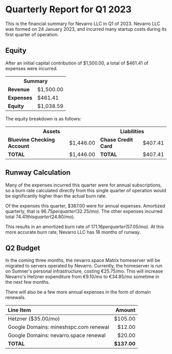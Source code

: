 # Quarterly Report for Q1 2023

This is the financial summary for Nevarro LLC in Q1 of 2023. Nevarro LLC was
formed on 24 January 2023, and incurred many startup costs during its first
quarter of operation.

## Equity

After an initial capital contribution of $1,500.00, a total of $461.41 of
expenses were incurred.

<table>
  <tr>
    <th colspan="2"><b>Summary</b></th>
  </tr>
  <tr>
    <td><b>Revenue</b></td>
    <td>$1,500.00</td>
  </tr>
  <tr>
    <td><b>Expenses</b></td>
    <td>$461.41</td>
  </tr>
  <tr>
    <td><b>Equity</b></td>
    <td>$1,038.59</td>
  </tr>
</table>

The equity breakdown is as follows:

<table>
  <tr>
    <th colspan="2"><b>Assets</b></th>
    <th colspan="2"><b>Liabilities</b></th>
  </tr>
  <tr>
    <td><b>Bluevine Checking Account</b></td>
    <td>$1,446.00</td>
    <td><b>Chase Credit Card</b></td>
    <td>$407.41</td>
  </tr>
  <tr>
    <td><b>TOTAL</b></td>
    <td>$1,446.00</td>
    <td><b>TOTAL</b></td>
    <td>$407.41</td>
  </tr>
</table>

## Runway Calculation

Many of the expenses incurred this quarter were for annual subscriptions, so a
burn rate calculated directly from this single quarter of operation would be
significantly higher than the actual burn rate.

Of the expenses this quarter, $387.00 were for annual expenses. Amortized
quarterly, that is $96.75 per quarter ($32.25/mo). The other expenses incurred
total $74.41 this quarter ($24.80/mo).

This results in an amortized burn rate of $171.16 per quarter ($57.05/mo). At
this more accurate burn rate, Nevarro LLC has 18 months of runway.

## Q2 Budget

In the coming three months, the nevarro.space Matrix homeserver will be migrated
to servers operated by Nevarro. Currently, the homeserver is run on Sumner's
personal infrastructure, costing €25.75/mo. This will increase Nevarro's Hetzner
expenditure from €9.10/mo to €34.85/mo sometime in the next few months.

There will also be a few more annual expenses in the form of domain renewals.

| **Line Item**                         |  **Amount** |
| :------------------------------------ | ----------: |
| Hetzner ($35.00/mo)                   |     $105.00 |
| Google Domains: mineshspc.com renewal |      $12.00 |
| Google Domains: nevarro.space renewal |      $20.00 |
| **TOTAL**                             | **$137.00** |
